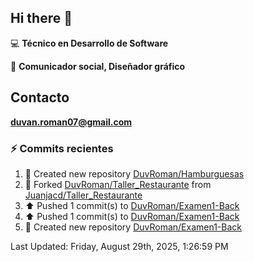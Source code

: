 ## Hi there 👋

:computer: **Técnico en Desarrollo de Software**

:pencil: **Comunicador social, Diseñador gráfico**

## Contacto

**<duvan.roman07@gmail.com>**

### :zap: Commits recientes
<!--RECENT_ACTIVITY:start-->
1. 📔 Created new repository [DuvRoman/Hamburguesas](https://github.com/DuvRoman/Hamburguesas)<br>
2. 🔱 Forked [DuvRoman/Taller_Restaurante](https://github.com/DuvRoman/Taller_Restaurante) from [Juanjacd/Taller_Restaurante](https://github.com/Juanjacd/Taller_Restaurante)<br>
3. ⬆️ Pushed 1 commit(s) to [DuvRoman/Examen1-Back](https://github.com/DuvRoman/Examen1-Back)<br>
4. ⬆️ Pushed 1 commit(s) to [DuvRoman/Examen1-Back](https://github.com/DuvRoman/Examen1-Back)<br>
5. 📔 Created new repository [DuvRoman/Examen1-Back](https://github.com/DuvRoman/Examen1-Back)<br>
<!--RECENT_ACTIVITY:end-->
<!--RECENT_ACTIVITY:last_update-->
Last Updated: Friday, August 29th, 2025, 1:26:59 PM
<!--RECENT_ACTIVITY:last_update_end-->
